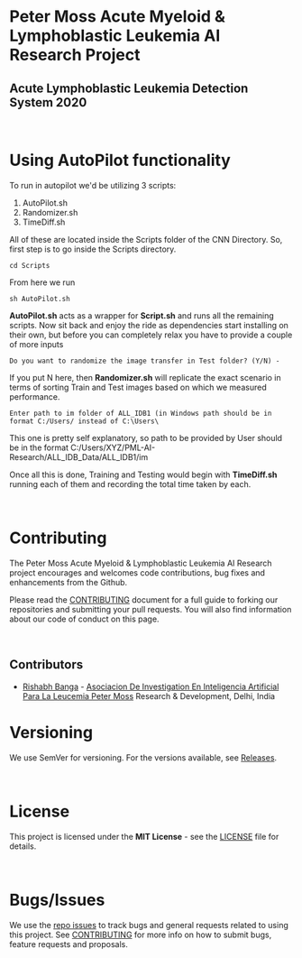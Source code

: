 # Peter Moss Acute Myeloid & Lymphoblastic Leukemia AI Research Project

## Acute Lymphoblastic Leukemia Detection System 2020

&nbsp;

# Using AutoPilot functionality

To run in autopilot we'd be utilizing 3 scripts:

1. AutoPilot.sh
2. Randomizer.sh
3. TimeDiff.sh

All of these are located inside the Scripts folder of the CNN Directory. So, first step is to go inside the Scripts directory.

```
cd Scripts
```

From here we run

```
sh AutoPilot.sh
```
**AutoPilot.sh** acts as a wrapper for **Script.sh** and runs all the remaining scripts. Now sit back and enjoy the ride as dependencies start installing on their own, but before you can completely relax you have to provide a couple of more inputs

```
Do you want to randomize the image transfer in Test folder? (Y/N) -
```
If you put N here, then **Randomizer.sh** will replicate the exact scenario in terms of sorting Train and Test images based on which we measured performance.

```
Enter path to im folder of ALL_IDB1 (in Windows path should be in format C:/Users/ instead of C:\Users\
```
This one is pretty self explanatory, so path to be provided by User should be in the format C:/Users/XYZ/PML-AI-Research/ALL_IDB_Data/ALL_IDB1/im

Once all this is done, Training and Testing would begin with **TimeDiff.sh** running each of them and recording the total time taken by each.

&nbsp;

# Contributing

The Peter Moss Acute Myeloid & Lymphoblastic Leukemia AI Research project encourages and welcomes code contributions, bug fixes and enhancements from the Github.

Please read the [CONTRIBUTING](../CONTRIBUTING.md "CONTRIBUTING") document for a full guide to forking our repositories and submitting your pull requests. You will also find information about our code of conduct on this page.

&nbsp;

## Contributors

- [Rishabh Banga](https://www.leukemiaresearchassociation.ai/team/rishabh-banga "Rishabh Banga") - [Asociacion De Investigation En Inteligencia Artificial Para La Leucemia Peter Moss](https://www.leukemiaresearchassociation.ai "Asociacion De Investigation En Inteligencia Artificial Para La Leucemia Peter Moss") Research & Development, Delhi, India

# Versioning

We use SemVer for versioning. For the versions available, see [Releases](../releases "Releases").

&nbsp;

# License

This project is licensed under the **MIT License** - see the [LICENSE](../LICENSE "LICENSE") file for details.

&nbsp;

# Bugs/Issues

We use the [repo issues](../issues "repo issues") to track bugs and general requests related to using this project. See [CONTRIBUTING](../CONTRIBUTING.md "CONTRIBUTING") for more info on how to submit bugs, feature requests and proposals.